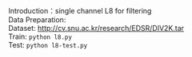 Introduction：single channel L8 for filtering  
Data Preparation:  
Dataset: http://cv.snu.ac.kr/research/EDSR/DIV2K.tar  
Train:
```python l8.py```  
Test:
```python l8-test.py```

